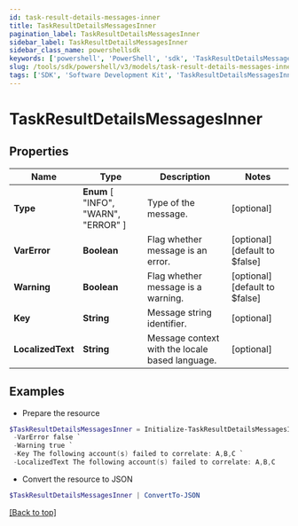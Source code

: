 ```yaml
---
id: task-result-details-messages-inner
title: TaskResultDetailsMessagesInner
pagination_label: TaskResultDetailsMessagesInner
sidebar_label: TaskResultDetailsMessagesInner
sidebar_class_name: powershellsdk
keywords: ['powershell', 'PowerShell', 'sdk', 'TaskResultDetailsMessagesInner', 'TaskResultDetailsMessagesInner'] 
slug: /tools/sdk/powershell/v3/models/task-result-details-messages-inner
tags: ['SDK', 'Software Development Kit', 'TaskResultDetailsMessagesInner', 'TaskResultDetailsMessagesInner']
---
```



# TaskResultDetailsMessagesInner

## Properties

Name | Type | Description | Notes
------------ | ------------- | ------------- | -------------
**Type** |  **Enum** [  "INFO",    "WARN",    "ERROR" ] | Type of the message. | [optional] 
**VarError** | **Boolean** | Flag whether message is an error. | [optional] [default to $false]
**Warning** | **Boolean** | Flag whether message is a warning. | [optional] [default to $false]
**Key** | **String** | Message string identifier. | [optional] 
**LocalizedText** | **String** | Message context with the locale based language. | [optional] 

## Examples

- Prepare the resource
```powershell
$TaskResultDetailsMessagesInner = Initialize-TaskResultDetailsMessagesInner  -Type WARN `
 -VarError false `
 -Warning true `
 -Key The following account(s) failed to correlate: A,B,C `
 -LocalizedText The following account(s) failed to correlate: A,B,C
```

- Convert the resource to JSON
```powershell
$TaskResultDetailsMessagesInner | ConvertTo-JSON
```


[[Back to top]](#) 

